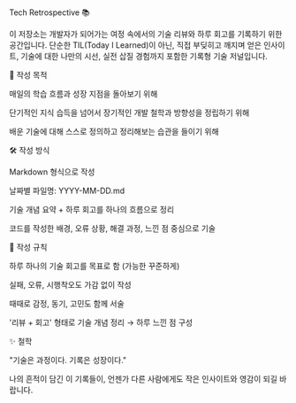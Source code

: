 Tech Retrospective 📚

이 저장소는 개발자가 되어가는 여정 속에서의 기술 리뷰와 하루 회고를 기록하기 위한 공간입니다.
단순한 TIL(Today I Learned)이 아닌, 직접 부딪히고 깨지며 얻은 인사이트, 기술에 대한 나만의 시선, 실전 삽질 경험까지 포함한 기록형 기술 저널입니다.

🧭 작성 목적

매일의 학습 흐름과 성장 지점을 돌아보기 위해

단기적인 지식 습득을 넘어서 장기적인 개발 철학과 방향성을 정립하기 위해

배운 기술에 대해 스스로 정의하고 정리해보는 습관을 들이기 위해

🛠 작성 방식

Markdown 형식으로 작성

날짜별 파일명: YYYY-MM-DD.md

기술 개념 요약 + 하루 회고를 하나의 흐름으로 정리

코드를 작성한 배경, 오류 상황, 해결 과정, 느낀 점 중심으로 기술

📌 작성 규칙

하루 하나의 기술 회고를 목표로 함 (가능한 꾸준하게)

실패, 오류, 시행착오도 가감 없이 작성

때때로 감정, 동기, 고민도 함께 서술

'리뷰 + 회고' 형태로 기술 개념 정리 → 하루 느낀 점 구성

✨ 철학

"기술은 과정이다. 기록은 성장이다."

나의 흔적이 담긴 이 기록들이, 언젠가 다른 사람에게도 작은 인사이트와 영감이 되길 바랍니다.